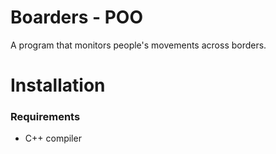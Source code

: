 # Boarders - POO

A program that monitors people's movements across borders.

# Installation

### Requirements
* C++ compiler